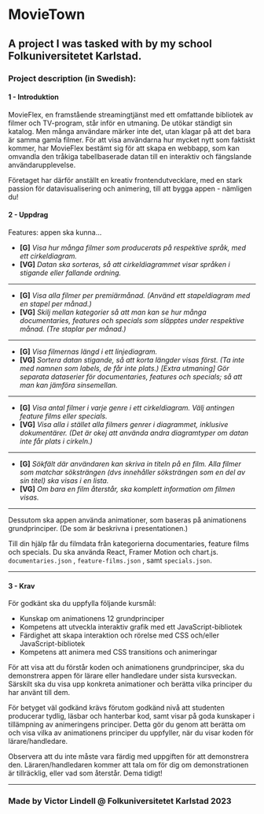 # MovieTown
## A project I was tasked with by my school Folkuniversitetet Karlstad.

### Project description (in Swedish):
#### 1 - Introduktion
MovieFlex, en framstående streamingtjänst med ett omfattande bibliotek av filmer och TV-program, står inför en utmaning. De utökar ständigt sin katalog. Men många användare märker inte det, utan klagar på att det bara är samma gamla filmer. För att visa användarna hur mycket nytt som faktiskt kommer, har MovieFlex bestämt sig för att skapa en webbapp, som kan omvandla den tråkiga tabellbaserade datan till en interaktiv och fängslande användarupplevelse.

Företaget har därför anställt en kreativ frontendutvecklare, med en stark passion för datavisualisering och animering, till att bygga appen - nämligen du!

#### 2 - Uppdrag

Features: appen ska kunna… 
* **[G]** *Visa hur många filmer som producerats på respektive språk, med ett cirkeldiagram.*
* **[VG]** *Datan ska sorteras, så att cirkeldiagrammet visar språken i stigande eller fallande ordning.*

---

* **[G]** *Visa alla filmer per premiärmånad. (Använd ett stapeldiagram med en stapel per månad.)*
* **[VG]** *Skilj mellan kategorier så att man kan se hur många documentaries, features och specials som släpptes under respektive månad. (Tre staplar per månad.)*

---

* **[G]** *Visa filmernas längd i ett linjediagram.*
* **[VG]** *Sortera datan stigande, så att korta längder visas först. (Ta inte med namnen som labels, de får inte plats.)
[Extra utmaning] Gör separata dataserier för documentaries, features och specials; så att man kan jämföra sinsemellan.*

---

* **[G]** *Visa antal filmer i varje genre i ett cirkeldiagram. Välj antingen feature films eller specials.*
* **[VG]** *Visa alla i stället alla filmers genrer i diagrammet, inklusive dokumentärer. (Det är okej att använda andra diagramtyper om datan inte får plats i cirkeln.)*

---

* **[G]** *Sökfält där användaren kan skriva in titeln på en film. Alla filmer som matchar söksträngen (dvs innehåller söksträngen som en del av sin titel) ska visas i en lista.*
* **[VG]** *Om bara en film återstår, ska komplett information om filmen visas.*

---

Dessutom ska appen använda animationer, som baseras på animationens grundprinciper. (De som är beskrivna i presentationen.)


Till din hjälp får du filmdata från kategorierna documentaries, feature films och specials. Du ska använda React, Framer Motion och chart.js.
`documentaries.json` , `feature-films.json` , samt `specials.json`.

---

#### 3 - Krav
För godkänt ska du uppfylla följande kursmål:
* Kunskap om animationens 12 grundprinciper
* Kompetens att utveckla interaktiv grafik med ett JavaScript-bibliotek
* Färdighet att skapa interaktion och rörelse med CSS och/eller JavaScript-bibliotek
* Kompetens att animera med CSS transitions och animeringar

För att visa att du förstår koden och animationens grundprinciper, ska du demonstrera appen för lärare eller handledare under sista kursveckan. Särskilt ska du visa upp konkreta animationer och berätta vilka principer du har använt till dem.

För betyget väl godkänd krävs förutom godkänd nivå att studenten producerar tydlig, läsbar och hanterbar kod, samt visar på goda kunskaper i tillämpning av animeringens principer. Detta gör du genom att berätta om och visa vilka av animationens principer du uppfyller, när du visar koden för lärare/handledare.

Observera att du inte måste vara färdig med uppgiften för att demonstrera den. Läraren/handledaren kommer att tala om för dig om demonstrationen är tillräcklig, eller vad som återstår. Dema tidigt!

---
### Made by Victor Lindell @ Folkuniversitetet Karlstad 2023